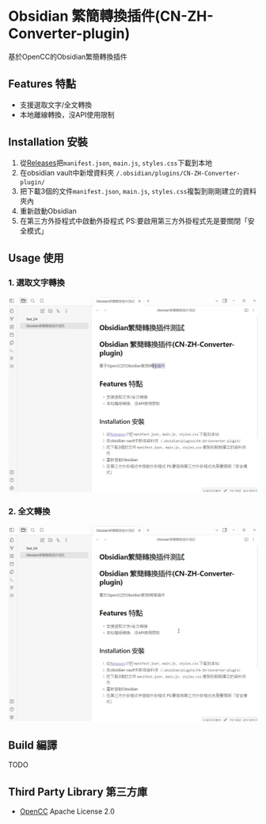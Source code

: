 # Obsidian 繁簡轉換插件(CN-ZH-Converter-plugin)

基於OpenCC的Obsidian繁簡轉換插件

## Features 特點
- 支援選取文字/全文轉換
- 本地離線轉換，沒API使用限制

## Installation 安裝
1. 從[Releases](https://github.com/s2031215/zh2cn-Converter-obsidian/releases)把`manifest.json`, `main.js`, `styles.css`下載到本地
2. 在obsidian vault中新增資料夾 `/.obsidian/plugins/CN-ZH-Converter-plugin/`
3. 把下載3個的文件`manifest.json`, `main.js`, `styles.css`複製到剛剛建立的資料夾內
4. 重新啟動Obsidian
5. 在第三方外掛程式中啟動外掛程式 
PS:要啟用第三方外掛程式先是要關閉「安全模式」

## Usage 使用
### 1. 選取文字轉換
![Select_mode](docs/assets/select_part.gif)
### 2. 全文轉換
![FullText_mode](docs/assets/full_text.gif)

## Build 編譯
TODO

## Third Party Library 第三方庫
 - [OpenCC](https://github.com/BYVoid/OpenCC) Apache License 2.0